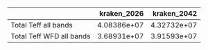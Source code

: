 |                          |   kraken_2026 |   kraken_2042 |
|:-------------------------|--------------:|--------------:|
| Total Teff all bands     |   4.08386e+07 |   4.32732e+07 |
| Total Teff WFD all bands |   3.68931e+07 |   3.91593e+07 |
